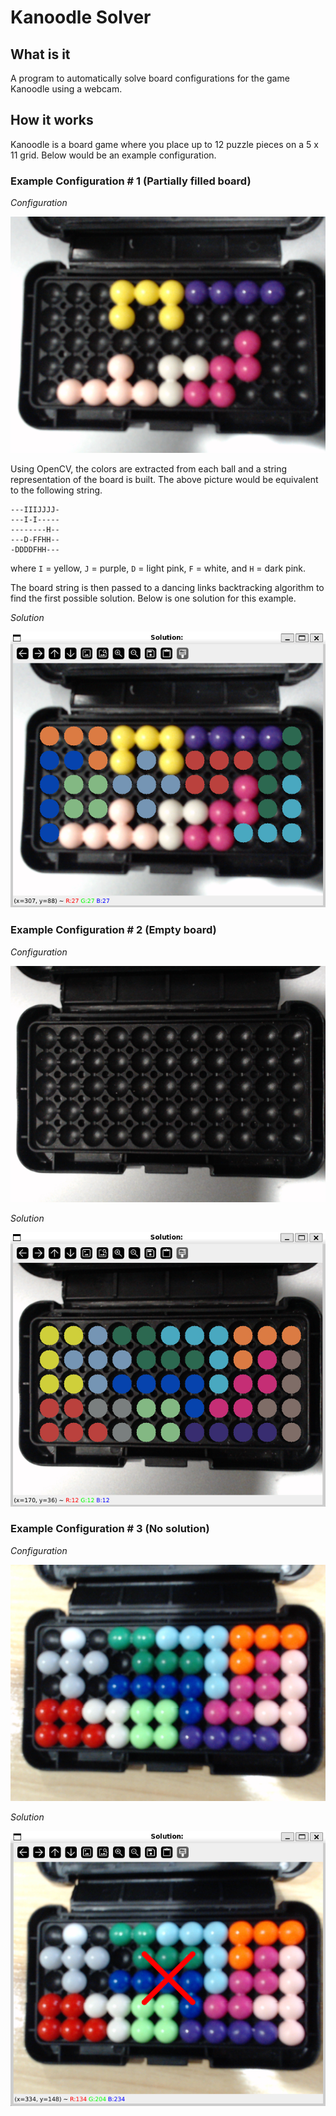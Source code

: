 # Kanoodle Solver

## What is it
A program to automatically solve board configurations for the game Kanoodle using a webcam.

## How it works
Kanoodle is a board game where you place up to 12 puzzle pieces on a 5 x 11 grid. Below would be an example configuration.

### Example Configuration # 1 (Partially filled board)
*Configuration*

![Example Configuration # 1](example-config.png)

Using OpenCV, the colors are extracted from each ball and a string representation of the board is built. The above picture would be equivalent to the following string.
```
---IIIJJJJ-
---I-I-----
--------H--
---D-FFHH--
-DDDDFHH---
```
where `I` = yellow, `J` = purple, `D` = light pink, `F` = white, and `H` = dark pink.

The board string is then passed to a dancing links backtracking algorithm to find the first possible solution. Below is one solution for this example.

*Solution*

![Example Answer # 1](example-answer.png)

### Example Configuration # 2 (Empty board)
*Configuration*

![Example Configuration # 2](example-config-2.png)

*Solution*

![Example Answer # 2](example-answer-2.png)

### Example Configuration # 3 (No solution)
*Configuration*

![Example Configuration # 3](example-config-3.png)

*Solution*

![Example Answer # 3](example-answer-3.png)
